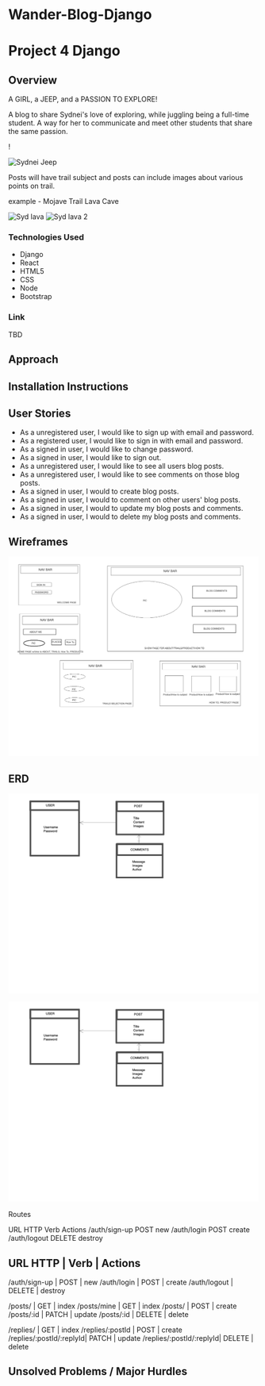 # Wander-Blog-Django

# Project 4 Django

## Overview

A GIRL, a JEEP, and a PASSION TO EXPLORE!

A blog to share Sydnei's love of exploring, while juggling being a full-time student. A way for her to communicate and meet other students that share the same passion.

!

![Sydnei Jeep](https://user-images.githubusercontent.com/120183363/223731849-24d7a3ed-6d07-45df-9b2f-903b9200eaaf.jpeg)


Posts will have trail subject and posts can include images about various points on trail.

example - Mojave Trail Lava Cave

![Syd lava](https://user-images.githubusercontent.com/120183363/223755399-e8c5518d-76b8-4081-9cd7-a2375f4ad0fc.jpeg)
![Syd lava 2](https://user-images.githubusercontent.com/120183363/223755419-d9be6cc1-cf5d-49a9-a51a-1d8632072b46.jpeg)


### Technologies Used

- Django
- React
- HTML5
- CSS
- Node
- Bootstrap


### Link

TBD

## Approach

## Installation Instructions

## User Stories

- As a unregistered user, I would like to sign up with email and password.
- As a registered user, I would like to sign in with email and password.
- As a signed in user, I would like to change password.
- As a signed in user, I would like to sign out.
- As a unregistered user, I would like to see all users blog posts.
- As a unregistered user, I would like to see comments on those blog posts.
- As a signed in user, I would to create blog posts.
- As a signed in user, I would to comment on other users' blog posts.
- As a signed in user, I would to update my blog posts and comments.
- As a signed in user, I would to delete my blog posts and comments.


## Wireframes

![Alt text](IMAGES/WIRE%20FRAME.png)

## ERD
![Alt text](IMAGES/ERD.png)

![Alt text](IMAGES/ERD.png)

Routes

URL	HTTP Verb	Actions
/auth/sign-up	POST	new
/auth/login	POST	create
/auth/logout	DELETE	destroy


URL	HTTP             |    Verb	        |     Actions
--------------------------------------------------

/auth/sign-up	     |    POST	        |     new
/auth/login	         |    POST	        |     create
/auth/logout	     |    DELETE	    |     destroy

/posts/	             |    GET	        |     index
/posts/mine	         |    GET	        |     index
/posts/              |    POST	        |     create
/posts/:id	         |    PATCH	        |     update
/posts/:id	         |    DELETE	    |     delete

/replies/	         |    GET	        |     index
/replies/:postId	 |    POST	        |     create
/replies/:postId/:replyId|	PATCH 	    |     update
/replies/:postId/:replyId|	DELETE	    |     delete

## Unsolved Problems / Major Hurdles
